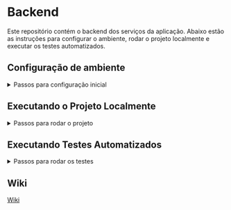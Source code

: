 # Backend

Este repositório contém o backend dos serviços da aplicação. Abaixo estão as instruções para configurar o ambiente, rodar o projeto localmente e executar os testes automatizados.

## Configuração de ambiente

<details>
<summary>Passos para configuração inicial</summary>

1. Crie um arquivo `.env` na raiz do repositório, utilizando como base o arquivo `.env.example` fornecido;
2. Crie um arquivo `.env` em cada serviço individual (diretório), utilizando como base o respectivo `.env.example`;
3. Para preencher a chave `APP_KEY`, execute o seguinte comando no terminal do serviço:

```bash
php artisan key:generate
```

</details>

## Executando o Projeto Localmente

<details>
<summary>Passos para rodar o projeto</summary>

### Pré-requisitos

- Certifique-se de que o Docker está instalado e em execução na sua máquina;
- (_Somente para Windows_): Acesse as configurações do Docker → Configurações → Resources → File Sharing e adicione o caminho do diretório do projeto backend.

### Instruções

1. No terminal, na raiz do repositório, execute o comando abaixo para instalar o Prettier:

```bash
yarn
```

2. Abra o arquivo `docker-compose.development.yml` e comente os serviços que você não deseja executar no momento;
3. Execute os seguintes comandos para construir as imagens Docker e iniciar os serviços:

```bash
docker build -t lookpay-api:latest -f apps/lookpay-api/Dockerfile.development apps/lookpay-api/
docker build -t med-api:latest -f apps/med-api/Dockerfile.development apps/med-api/
docker compose -f docker-compose.development.yml up --build -d
```

Esses comandos irão construir as imagens necessárias e iniciar os contêineres em segundo plano.

</details>

## Executando Testes Automatizados

<details>
<summary>Passos para rodar os testes</summary>

1. Construa a imagem compartilhada de backend:

```bash
docker build -t backend-shared:latest shared
```

2. Remova arquivos `.dockerignore`:

```bash
find . -name '*.dockerignore' -type f -delete
```

3. Execute os testes com o comando abaixo:

```bash
docker compose -f docker-compose.test.yml up --build
```

4. Após a execução dos testes, restaure os arquivos `.dockerignore`:

```bash
git checkout -- '*.dockerignore'
```

**Observação:** Esse procedimento deve ser executado em um terminal Bash para funcionar corretamente.

</details>

## Wiki
[Wiki](https://github.com/mobilestock/backend/wiki)
